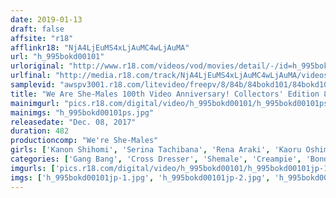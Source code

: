 ```yaml
---
date: 2019-01-13
draft: false
affsite: "r18"
afflinkr18: "NjA4LjEuMS4xLjAuMC4wLjAuMA"
url: "h_995bokd00101"
urloriginal: "http://www.r18.com/videos/vod/movies/detail/-/id=h_995bokd00101"
urlfinal: "http://media.r18.com/track/NjA4LjEuMS4xLjAuMC4wLjAuMA/videos/vod/movies/detail/-/id=h_995bokd00101"
samplevid: "awspv3001.r18.com/litevideo/freepv/8/84b/84bokd101/84bokd101_dmb_w.mp4"
title: "We Are She-Males 100th Video Anniversary! Collectors' Edition 8 Hour BEST"
mainimgurl: "pics.r18.com/digital/video/h_995bokd00101/h_995bokd00101ps.jpg"
mainimgs: "h_995bokd00101ps.jpg"
releasedate: "Dec. 08, 2017"
duration: 482
productioncomp: "We're She-Males"
girls: ['Kanon Shihomi', 'Serina Tachibana', 'Rena Araki', 'Kaoru Oshima', 'Akari Yukino', 'Mayu Yuki', 'Otoha Miyabi', 'Eri Tsubari', 'Miyu Kanzaki', 'Rindoru Hoshikawa']
categories: ['Gang Bang', 'Cross Dresser', 'Shemale', 'Creampie', 'Bondage', 'Anal Sex', 'Compilation', 'Over 4 Hours', 'Hi-Def']
imgurls: ['pics.r18.com/digital/video/h_995bokd00101/h_995bokd00101jp-1.jpg', 'pics.r18.com/digital/video/h_995bokd00101/h_995bokd00101jp-2.jpg', 'pics.r18.com/digital/video/h_995bokd00101/h_995bokd00101jp-3.jpg', 'pics.r18.com/digital/video/h_995bokd00101/h_995bokd00101jp-4.jpg', 'pics.r18.com/digital/video/h_995bokd00101/h_995bokd00101jp-5.jpg', 'pics.r18.com/digital/video/h_995bokd00101/h_995bokd00101jp-6.jpg', 'pics.r18.com/digital/video/h_995bokd00101/h_995bokd00101jp-7.jpg', 'pics.r18.com/digital/video/h_995bokd00101/h_995bokd00101jp-8.jpg', 'pics.r18.com/digital/video/h_995bokd00101/h_995bokd00101jp-9.jpg', 'pics.r18.com/digital/video/h_995bokd00101/h_995bokd00101jp-10.jpg', 'pics.r18.com/digital/video/h_995bokd00101/h_995bokd00101jp-11.jpg', 'pics.r18.com/digital/video/h_995bokd00101/h_995bokd00101jp-12.jpg', 'pics.r18.com/digital/video/h_995bokd00101/h_995bokd00101jp-13.jpg', 'pics.r18.com/digital/video/h_995bokd00101/h_995bokd00101jp-14.jpg', 'pics.r18.com/digital/video/h_995bokd00101/h_995bokd00101jp-15.jpg', 'pics.r18.com/digital/video/h_995bokd00101/h_995bokd00101jp-16.jpg', 'pics.r18.com/digital/video/h_995bokd00101/h_995bokd00101jp-17.jpg', 'pics.r18.com/digital/video/h_995bokd00101/h_995bokd00101jp-18.jpg', 'pics.r18.com/digital/video/h_995bokd00101/h_995bokd00101jp-19.jpg', 'pics.r18.com/digital/video/h_995bokd00101/h_995bokd00101jp-20.jpg']
imgs: ['h_995bokd00101jp-1.jpg', 'h_995bokd00101jp-2.jpg', 'h_995bokd00101jp-3.jpg', 'h_995bokd00101jp-4.jpg', 'h_995bokd00101jp-5.jpg', 'h_995bokd00101jp-6.jpg', 'h_995bokd00101jp-7.jpg', 'h_995bokd00101jp-8.jpg', 'h_995bokd00101jp-9.jpg', 'h_995bokd00101jp-10.jpg', 'h_995bokd00101jp-11.jpg', 'h_995bokd00101jp-12.jpg', 'h_995bokd00101jp-13.jpg', 'h_995bokd00101jp-14.jpg', 'h_995bokd00101jp-15.jpg', 'h_995bokd00101jp-16.jpg', 'h_995bokd00101jp-17.jpg', 'h_995bokd00101jp-18.jpg', 'h_995bokd00101jp-19.jpg', 'h_995bokd00101jp-20.jpg']
---
```

